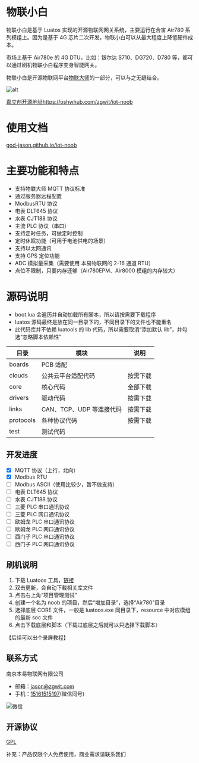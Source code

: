 # 物联小白

物联小白是基于 Luatos 实现的开源物联网网关系统，主要运行在合宙 Air780 系列模组上。因为是基于 4G 芯片二次开发，物联小白可以从最大程度上降低硬件成本。

市场上基于 Air780e 的 4G DTU，比如：银尔达 S710、DG720、D780 等，都可以通过刷机物联小白程序变身智能网关。

物联小白是开源物联网平台[物联大师](https://github.com/god-jason/iot-master)的一部分，可以与之无缝结合。

![alt](https://image.lceda.cn/pullimage/BBpgLdzxAeu0cEkItb8gZoAhCBcdp3c8SK4OoKvZ.png)

[嘉立创开源地址https://oshwhub.com/zgwit/iot-noob](https://oshwhub.com/zgwit/iot-noob)

# 使用文档

[god-jason.github.io/iot-noob](https://god-jason.github.io/iot-noob)


# 主要功能和特点

-   支持物联大师 MQTT 协议标准
-   通过服务器远程配置
-   ModbusRTU 协议
-   电表 DLT645 协议
-   水表 CJT188 协议
-   主流 PLC 协议（串口）
-   支持定时任务，可做定时控制
-   定时休眠功能（可用于电池供电的场景）
-   支持以太网通讯
-   支持 GPS 定位功能
-   ADC 模拟量采集（需要使用 本易物联网的 2-16 通道 RTU）
-   点位不限制，只要内存还够（Air780EPM、Air8000 模组的内存较大）

# 源码说明

-   boot.lua 会遍历并自动加载所有脚本，所以请按需要下载程序
-   luatos 源码最终是放在同一目录下的，不同目录下的文件也不能重名
-   此代码库并不依赖 luatools 的 lib 代码，所以需要取消“添加默认 lib”，并勾选“忽略脚本依赖性”

| 目录      | 模块                     | 说明     |
| --------- | ------------------------ | -------- |
| boards    | PCB 适配                 |          |
| clouds    | 公共云平台适配代码       | 按需下载 |
| core      | 核心代码                 | 全部下载 |
| drivers   | 驱动代码                 | 按需下载 |
| links     | CAN、TCP、UDP 等连接代码 | 按需下载 |
| protocols | 各种协议代码             | 按需下载 |
| test      | 测试代码                 |          |

## 开发进度

-   [x] MQTT 协议（上行，北向）
-   [x] Modbus RTU
-   [ ] Modbus ASCII（使用比较少，暂不做支持）
-   [ ] 电表 DLT645 协议
-   [ ] 水表 CJT188 协议
-   [ ] 三菱 PLC 串口通讯协议
-   [ ] 三菱 PLC 网口通讯协议
-   [ ] 欧姆龙 PLC 串口通讯协议
-   [ ] 欧姆龙 PLC 网口通讯协议
-   [ ] 西门子 PLC 串口通讯协议
-   [ ] 西门子 PLC 网口通讯协议

## 刷机说明

1. 下载 Luatoos 工具，[链接](https://wiki.luatos.com/pages/tools.html)
2. 双击更新，会自动下载相关库文件
3. 点击右上角“项目管理测试”
4. 创建一个名为 noob 的项目，然后“增加目录”，选择“Air780”目录
5. 选择底层 CORE 文件，一般是 luatoos.exe 同目录下，resource 中对应模组的最新 soc 文件
6. 点击下载底层和脚本（下载过底层之后就可以只选择下载脚本）

【后续可以出个录屏教程】

## 联系方式

南京本易物联网有限公司

-   邮箱：[jason@zgwit.com](mailto:jason@zgwit.com)
-   手机：[15161515197](tel:15161515197)(微信同号)

![微信](https://iot-master.com/jason.jpg)

## 开源协议

[GPL](https://github.com/zgwit/iot-noob/blob/main/LICENSE)

补充：产品仅限个人免费使用，商业需求请联系我们
